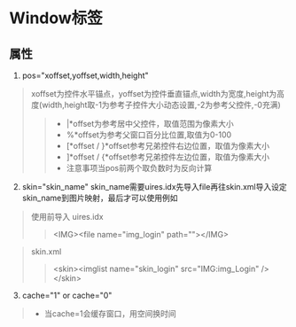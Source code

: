 # Window标签
## 属性
1. pos="xoffset,yoffset,width,height"  
> xoffset为控件水平锚点，yoffset为控件垂直锚点,width为宽度,height为高度(width,height取-1为参考子控件大小动态设置,-2为参考父控件,-0充满)  
>>- |*offset为参考居中父控件，取值范围为像素大小  
>>- %*offset为参考父窗口百分比位置,取值为0-100  
>>- [*offset / }*offset参考兄弟控件右边位置，取值为像素大小  
>>- ]*offset / {*offset参考兄弟控件左边位置，取值为像素大小  
>>- 注意事项当pos前两个取负数时为反向计算
2. skin="skin_name"
skin_name需要uires.idx先导入file再往skin.xml导入设定skin_name到图片映射，最后才可以使用例如  
> 使用前导入 uires.idx
>> \<IMG\>\<file name="img_login" path=""\>\</IMG\>  

> skin.xml
>> \<skin\><imglist name="skin_login" src="IMG:img_Login" /\>\</skin\>
3. cache="1" or cache="0"
>- 当cache=1会缓存窗口，用空间换时间
